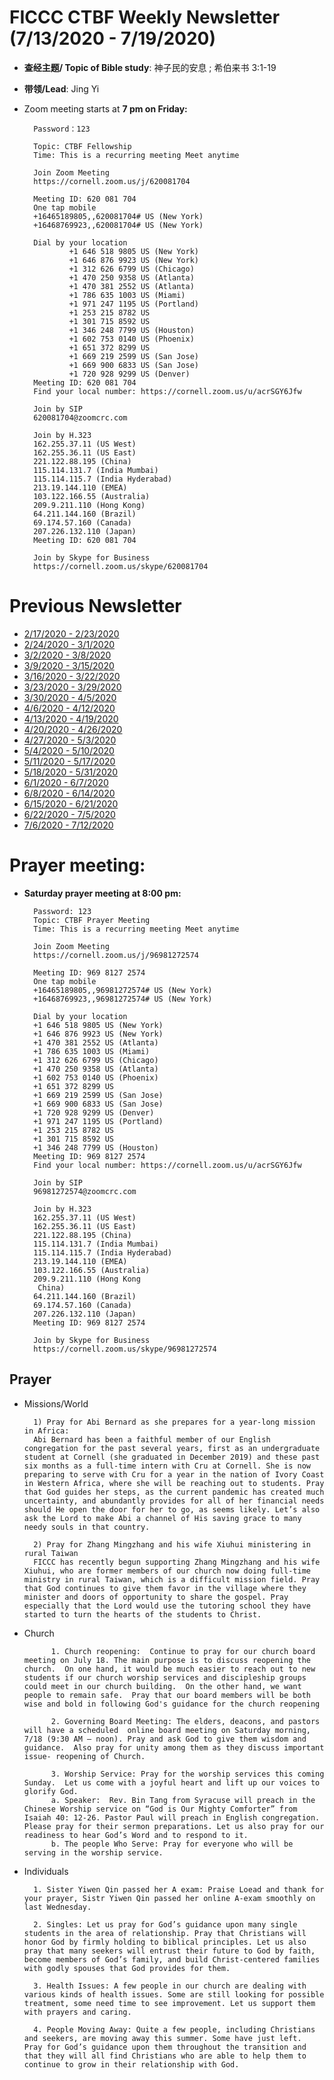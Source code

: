 
# FICCC CTBF Weekly Newsletter (7/13/2020 - 7/19/2020)

- **查经主题/ Topic of Bible study**: 神子民的安息	; 希伯来书 3:1-19
- **带领/Lead**: Jing Yi
		
- Zoom meeting starts at **7 pm on Friday:**
		
		Password：123

		Topic: CTBF Fellowship
		Time: This is a recurring meeting Meet anytime
		
		Join Zoom Meeting
		https://cornell.zoom.us/j/620081704
		
		Meeting ID: 620 081 704
		One tap mobile
		+16465189805,,620081704# US (New York)
		+16468769923,,620081704# US (New York)
		
		Dial by your location
		        +1 646 518 9805 US (New York)
		        +1 646 876 9923 US (New York)
		        +1 312 626 6799 US (Chicago)
		        +1 470 250 9358 US (Atlanta)
		        +1 470 381 2552 US (Atlanta)
		        +1 786 635 1003 US (Miami)
		        +1 971 247 1195 US (Portland)
		        +1 253 215 8782 US
		        +1 301 715 8592 US
		        +1 346 248 7799 US (Houston)
		        +1 602 753 0140 US (Phoenix)
		        +1 651 372 8299 US
		        +1 669 219 2599 US (San Jose)
		        +1 669 900 6833 US (San Jose)
		        +1 720 928 9299 US (Denver)
		Meeting ID: 620 081 704
		Find your local number: https://cornell.zoom.us/u/acrSGY6Jfw
		
		Join by SIP
		620081704@zoomcrc.com
		
		Join by H.323
		162.255.37.11 (US West)
		162.255.36.11 (US East)
		221.122.88.195 (China)
		115.114.131.7 (India Mumbai)
		115.114.115.7 (India Hyderabad)
		213.19.144.110 (EMEA)
		103.122.166.55 (Australia)
		209.9.211.110 (Hong Kong)
		64.211.144.160 (Brazil)
		69.174.57.160 (Canada)
		207.226.132.110 (Japan)
		Meeting ID: 620 081 704
		
		Join by Skype for Business
		https://cornell.zoom.us/skype/620081704


# Previous Newsletter
- [2/17/2020 - 2/23/2020](2_25_2020)
- [2/24/2020 - 3/1/2020](2_24_2020)
- [3/2/2020 - 3/8/2020](3_2_2020)
- [3/9/2020 - 3/15/2020](3_9_2020)
- [3/16/2020 - 3/22/2020](3_16_2020)
- [3/23/2020 - 3/29/2020](3_23_2020)
- [3/30/2020 - 4/5/2020](4_5_2020)
- [4/6/2020 - 4/12/2020](4_6_2020)
- [4/13/2020 - 4/19/2020](4_13_2020)
- [4/20/2020 - 4/26/2020](4_20_2020)
- [4/27/2020 - 5/3/2020](4_27_2020)
- [5/4/2020 - 5/10/2020](5_4_2020)
- [5/11/2020 - 5/17/2020](5_11_2020)
- [5/18/2020 - 5/31/2020](5_24_2020_2)
- [6/1/2020 - 6/7/2020](6_1_2020)
- [6/8/2020 - 6/14/2020](6_8_2020)
- [6/15/2020 - 6/21/2020](6_15_2020)
- [6/22/2020 - 7/5/2020](6_22_2020)
- [7/6/2020 - 7/12/2020](7_6_2020)

# Prayer meeting:
	
- **Saturday prayer meeting at 8:00 pm:**

		Password: 123
		Topic: CTBF Prayer Meeting
		Time: This is a recurring meeting Meet anytime
		
		Join Zoom Meeting
		https://cornell.zoom.us/j/96981272574
		
		Meeting ID: 969 8127 2574
		One tap mobile
		+16465189805,,96981272574# US (New York)
		+16468769923,,96981272574# US (New York)
		
		Dial by your location
        +1 646 518 9805 US (New York)
        +1 646 876 9923 US (New York)
        +1 470 381 2552 US (Atlanta)
        +1 786 635 1003 US (Miami)
        +1 312 626 6799 US (Chicago)
        +1 470 250 9358 US (Atlanta)
        +1 602 753 0140 US (Phoenix)
        +1 651 372 8299 US
        +1 669 219 2599 US (San Jose)
        +1 669 900 6833 US (San Jose)
        +1 720 928 9299 US (Denver)
        +1 971 247 1195 US (Portland)
        +1 253 215 8782 US
        +1 301 715 8592 US
        +1 346 248 7799 US (Houston)
		Meeting ID: 969 8127 2574
		Find your local number: https://cornell.zoom.us/u/acrSGY6Jfw
		
		Join by SIP
		96981272574@zoomcrc.com
		
		Join by H.323
		162.255.37.11 (US West)
		162.255.36.11 (US East)
		221.122.88.195 (China)
		115.114.131.7 (India Mumbai)
		115.114.115.7 (India Hyderabad)
		213.19.144.110 (EMEA)
		103.122.166.55 (Australia)
		209.9.211.110 (Hong Kong
		 China)
		64.211.144.160 (Brazil)
		69.174.57.160 (Canada)
		207.226.132.110 (Japan)
		Meeting ID: 969 8127 2574
		
		Join by Skype for Business
		https://cornell.zoom.us/skype/96981272574

	
## Prayer

- Missions/World
		
		1) Pray for Abi Bernard as she prepares for a year-long mission in Africa:
		Abi Bernard has been a faithful member of our English congregation for the past several years, first as an undergraduate student at Cornell (she graduated in December 2019) and these past six months as a full-time intern with Cru at Cornell. She is now preparing to serve with Cru for a year in the nation of Ivory Coast in Western Africa, where she will be reaching out to students. Pray that God guides her steps, as the current pandemic has created much uncertainty, and abundantly provides for all of her financial needs should He open the door for her to go, as seems likely. Let’s also ask the Lord to make Abi a channel of His saving grace to many needy souls in that country.
		
		2) Pray for Zhang Mingzhang and his wife Xiuhui ministering in rural Taiwan
		FICCC has recently begun supporting Zhang Mingzhang and his wife Xiuhui, who are former members of our church now doing full-time ministry in rural Taiwan, which is a difficult mission field. Pray that God continues to give them favor in the village where they minister and doors of opportunity to share the gospel. Pray especially that the Lord would use the tutoring school they have started to turn the hearts of the students to Christ.

						
		

- Church

			1. Church reopening:  Continue to pray for our church board meeting on July 18. The main purpose is to discuss reopening the church.  On one hand, it would be much easier to reach out to new students if our church worship services and discipleship groups could meet in our church building.  On the other hand, we want people to remain safe.  Pray that our board members will be both wise and bold in following God's guidance for the church reopening

			2. Governing Board Meeting: The elders, deacons, and pastors will have a scheduled  online board meeting on Saturday morning, 7/18 (9:30 AM – noon). Pray and ask God to give them wisdom and guidance.  Also pray for unity among them as they discuss important issue- reopening of Church.
			
			3. Worship Service: Pray for the worship services this coming Sunday.  Let us come with a joyful heart and lift up our voices to glorify God.
			a. Speaker:  Rev. Bin Tang from Syracuse will preach in the Chinese Worship service on “God is Our Mighty Comforter” from Isaiah 40: 12-26. Pastor Paul will preach in English congregation. Please pray for their sermon preparations. Let us also pray for our readiness to hear God’s Word and to respond to it.
			b. The people Who Serve: Pray for everyone who will be serving in the worship service.
			
						


- Individuals

		1. Sister Yiwen Qin passed her A exam: Praise Loead and thank for your prayer, Sistr Yiwen Qin passed her online A-exam smoothly on last Wednesday.  

		2. Singles: Let us pray for God’s guidance upon many single students in the area of relationship. Pray that Christians will honor God by firmly holding to biblical principles. Let us also pray that many seekers will entrust their future to God by faith, become members of God’s family, and build Christ-centered families with godly spouses that God provides for them.
		
		3. Health Issues: A few people in our church are dealing with various kinds of health issues. Some are still looking for possible treatment, some need time to see improvement. Let us support them with prayers and caring.
		
		4. People Moving Away: Quite a few people, including Christians and seekers, are moving away this summer. Some have just left.  Pray for God’s guidance upon them throughout the transition and that they will all find Christians who are able to help them to continue to grow in their relationship with God.

